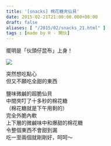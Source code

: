 ```yaml
---
title: '[snacks] 棉花糖夾仙貝'
date: 2015-02-21T21:00:00.000+08:00
draft: false
aliases: [ "/2015/02/snacks_21.html" ]
tags : [made by H - 開伙]
---
```


擺明是「伙頭仔昆布」上身！  

[![](https://farm8.staticflickr.com/7350/16565626476_d3662901d5_z.jpg)](https://farm8.staticflickr.com/7350/16565626476_d3662901d5_z.jpg)

突然想吃點心  
但又不願吃全甜的東西  
  
鹽味微鹹的超脆仙貝  
中間夾叮了十多秒的棉花糖  
（棉花糖就是下午用剩的）  
完全外脆內軟  
上下層的微鹹味中和爆甜的棉花糖  
令整個東西不會甜到漏  
吃一至兩個就剛剛好，呵呵～